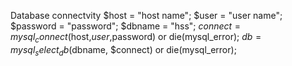 Database connectvity
$host = "host name";
$user = "user name";
$password = "password";
$dbname = "hss";
$connect = mysql_connect($host,$user,$password) or die(mysql_error);
$db = mysql_select_db($dbname, $connect) or die(mysql_error);
